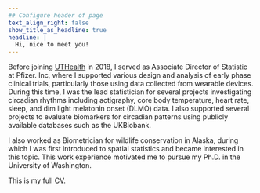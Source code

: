 ```yaml
---
## Configure header of page
text_align_right: false
show_title_as_headline: true
headline: |
  Hi, nice to meet you!
---
```


<!-- this is a subheadline -->
  Before joining [UTHealth](https://sph.uth.edu/faculty/#d8BSUv4jdG1rELwdwMYohg==) in 2018, I served as Associate Director of Statistic at Pfizer. Inc, where I supported various design and analysis of early phase clinical trials, particularly those using data collected from wearable devices. During this time, I was the lead statistician for several projects investigating circadian rhythms including actigraphy, core body temperature, heart rate, sleep, and dim light melatonin onset (DLMO) data. I also supported several projects to evaluate biomarkers for circadian patterns using publicly available databases such as the UKBiobank.
  
  I also worked as Biometrician for wildlife conservation in Alaska,  during which I was first introduced to spatial statistics and became interested in this topic. This work experience motivated me to pursue my Ph.D. in the University of Washington. 
  <!-- this links to UTSPH CV site--> 
  This is my full [CV](https://daj9cl0xcfutq.cloudfront.net/cv/cbauer2.pdf).
